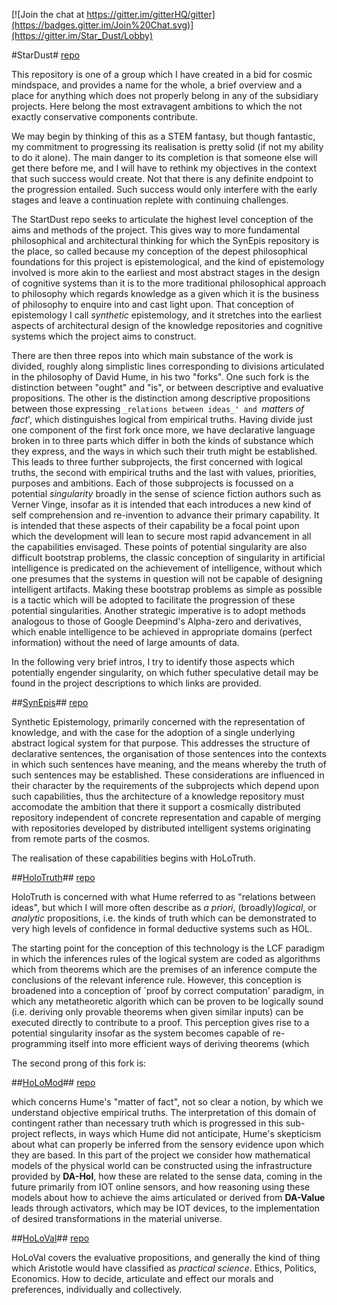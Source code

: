 [![Join the chat at https://gitter.im/gitterHQ/gitter](https://badges.gitter.im/Join%20Chat.svg)](https://gitter.im/Star_Dust/Lobby)

#StarDust# [repo](https://github.com/rbjones/StarDust)

This repository is one of a group which I have created in a bid for cosmic mindspace, and provides a name for the whole, a brief overview and a place for anything which does not properly belong in any of the subsidiary projects.
Here belong the most extravagent ambitions to which the not exactly conservative components contribute.

We may begin by thinking of this as a STEM fantasy, but though fantastic, my commitment to progressing its realisation is pretty solid (if not my ability to do it alone).
The main danger to its completion is that someone else will get there before me, and I will have to rethink my objectives in the context that such success would create.
Not that there is any definite endpoint to the progression entailed.
Such success would only interfere with the early stages and leave a continuation replete with continuing challenges.

The StartDust repo seeks to articulate the highest level conception of the aims and methods of the project.
This gives way to more fundamental philosophical and architectural thinking for which the SynEpis repository is the place, so called because my conception of the depest philosophical foundations for this project is epistemological, and the kind of epistemology involved is more akin to the earliest and most abstract stages in the design of cognitive systems than it is to the more traditional philosophical approach to philosophy which regards knowledge as a given which it is the business of philosophy to enquire into and cast light upon.
That conception of epistemology I call _synthetic_ epistemology, and it stretches into the earliest aspects of architectural design of the knowledge repositories and cognitive systems which the project aims to construct.

There are then three repos into which main substance of the work is divided, roughly along simplistic lines corresponding to divisions articulated in the philosophy of David Hume, in his two "forks".
One such fork is the distinction between "ought" and "is", or between descriptive and evaluative propositions.
The other is the distinction among descriptive propositions between those expressing `_relations between ideas_' and `_matters of fact_', which distinguishes logical from empirical truths.
Having divide just one component of the first fork once more, we have declarative language broken in to three parts which differ in both the kinds of substance which they express, and the ways in which such their truth might be established.
This leads to three further subprojects, the first concerned with logical truths, the second with empirical truths and the last with values, priorities, purposes and ambitions.
Each of those subprojects is focussed on a potential _singularity_ broadly in the sense of science fiction authors such as Verner Vinge, insofar as it is intended that each introduces a new kind of self comprehension and re-invention to advance their primary capability.
It is intended that these aspects of their capability be a focal point upon which the development will lean to secure most rapid advancement in all the capabilities envisaged.
These points of potential singularity are also difficult bootstrap problems, the classic conception of singularity in artificial intelligence is predicated on the achievement of intelligence, without which one presumes that the systems in question will not be capable of designing intelligent artifacts.
Making these bootstrap problems as simple as possible is a tactic which will be adopted to facilitate the progression of these potential singularities.
Another strategic imperative is to adopt methods analogous to those of Google Deepmind's Alpha-zero and derivatives, which enable intelligence to be achieved in appropriate domains (perfect information) without the need of large amounts of data.

In the following very brief intros, I try to identify those aspects which potentially engender singularity, on which futher speculative detail may be found in the project descriptions to which links are provided.

##[SynEpis](https://rbjones.github.io/SynEpis)## [repo](https://github.com/rbjones/SynEpis) 

Synthetic Epistemology, primarily concerned with the representation of knowledge, and with the case for the adoption of a single underlying abstract logical system for that purpose.
This addresses the structure of declarative sentences, the organisation of those sentences into the contexts in which such sentences have meaning, and the means whereby the truth of such sentences may be established.
These considerations are influenced in their character by the requirements of the subprojects which depend upon such capabilities, thus the architecture of a knowledge repository must accomodate the ambition that there it support a cosmically distributed repository independent of concrete representation and capable of merging with repositories developed by distributed intelligent systems originating from remote parts of the cosmos.

The realisation of these capabilities begins with HoLoTruth.

##[HoloTruth](https://rbjones.github.io/HoLoTruth)## [repo](https://github.com/rbjones/HoLoTruth) 

HoloTruth is concerned with what Hume referred to as "relations between ideas", but which I will more often describe as _a priori_, (broadly)_logical_, or _analytic_ propositions, i.e. the kinds of truth which can be demonstrated to very high levels of confidence in formal deductive systems such as HOL.

The starting point for the conception of this technology is the LCF paradigm in which the inferences rules of the logical system are coded as algorithms which from theorems which are the premises of an inference compute the conclusions of the relevant inference rule.
However, this conception is broadened into a conception of `proof by correct computation' paradigm, in which any metatheoretic algorith which can be proven to be logically sound (i.e. deriving only provable theorems when given similar inputs) can be executed directly to contribute to a proof.
This perception gives rise to a potential singularity insofar as the system becomes capable of re-programming itself into more efficient ways of deriving theorems (which


The second prong of this fork is:

##[HoLoMod](https://rbjones.github.io/HoLoMod)## [repo](https://github.com/rbjones/HoLoTruth)

which concerns Hume's "matter of fact", not so clear a notion, by which we understand objective empirical truths.
The interpretation of this domain of contingent rather than necessary truth which is progressed in this sub-project reflects, in ways which Hume did not anticipate, Hume's skepticism about what can properly be inferred from the sensory evidence upon which they are based.
In this part of the project we consider how mathematical models of the physical world can be constructed using the infrastructure provided by **DA-Hol**, how these are related to the sense data, coming in the future primarily from IOT online sensors, and how reasoning using these models about how to achieve the aims articulated or derived from **DA-Value** leads through activators, which may be IOT devices, to the implementation of desired transformations in the material universe.

##[HoLoVal](https://rbjones.github.io/HoLoVal)## [repo](https://github.com/rbjones/HoLoVal)

HoLoVal covers the evaluative propositions, and generally the kind of thing which Aristotle would have classified as _practical science_.
Ethics, Politics, Economics.
How to decide, articulate and effect our morals and preferences, individually and collectively.
